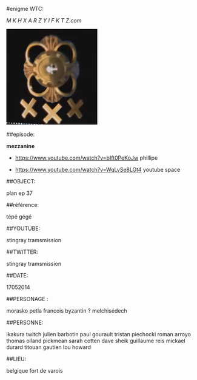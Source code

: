 #enigme WTC:

_M K H X A R Z Y I F K T Z.com_

![Logo Colonel Ep37](/logoepisode37wtc-dossier-y.png)





##episode:

**mezzanine**

- https://www.youtube.com/watch?v=bIft0PeKoJw phillipe

- https://www.youtube.com/watch?v=WqLvSe8LGt4 youtube space


##OBJECT:

plan ep 37

##référence:

tépé gégé

##YOUTUBE:

stingray tramsmission

##TWITTER:

stingray tramsmission

##DATE:

17052014

##PERSONAGE :

morasko petla 
francois byzantin ?
melchisédech

##PERSONNE:

ikakura twitch
julien barbotin
paul gourault
tristan piechocki
roman arroyo
thomas olland
pickmean
sarah cotten
dave sheik
guillaume reis
mickael durard
titouan gautien
lou howard

##LIEU:

belgique fort de varois

